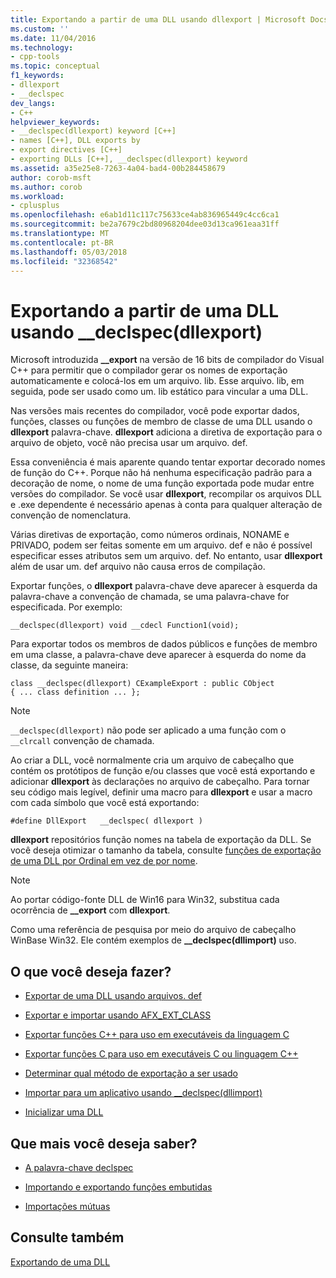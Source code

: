 ```yaml
---
title: Exportando a partir de uma DLL usando dllexport | Microsoft Docs
ms.custom: ''
ms.date: 11/04/2016
ms.technology:
- cpp-tools
ms.topic: conceptual
f1_keywords:
- dllexport
- __declspec
dev_langs:
- C++
helpviewer_keywords:
- __declspec(dllexport) keyword [C++]
- names [C++], DLL exports by
- export directives [C++]
- exporting DLLs [C++], __declspec(dllexport) keyword
ms.assetid: a35e25e8-7263-4a04-bad4-00b284458679
author: corob-msft
ms.author: corob
ms.workload:
- cplusplus
ms.openlocfilehash: e6ab1d11c117c75633ce4ab836965449c4cc6ca1
ms.sourcegitcommit: be2a7679c2bd80968204dee03d13ca961eaa31ff
ms.translationtype: MT
ms.contentlocale: pt-BR
ms.lasthandoff: 05/03/2018
ms.locfileid: "32368542"
---
```

# <a name="exporting-from-a-dll-using-declspecdllexport"></a>Exportando a partir de uma DLL usando __declspec(dllexport)
Microsoft introduzida **__export** na versão de 16 bits de compilador do Visual C++ para permitir que o compilador gerar os nomes de exportação automaticamente e colocá-los em um arquivo. lib. Esse arquivo. lib, em seguida, pode ser usado como um. lib estático para vincular a uma DLL.  
  
 Nas versões mais recentes do compilador, você pode exportar dados, funções, classes ou funções de membro de classe de uma DLL usando o **dllexport** palavra-chave. **dllexport** adiciona a diretiva de exportação para o arquivo de objeto, você não precisa usar um arquivo. def.  
  
 Essa conveniência é mais aparente quando tentar exportar decorado nomes de função do C++. Porque não há nenhuma especificação padrão para a decoração de nome, o nome de uma função exportada pode mudar entre versões do compilador. Se você usar **dllexport**, recompilar os arquivos DLL e .exe dependente é necessário apenas à conta para qualquer alteração de convenção de nomenclatura.  
  
 Várias diretivas de exportação, como números ordinais, NONAME e PRIVADO, podem ser feitas somente em um arquivo. def e não é possível especificar esses atributos sem um arquivo. def. No entanto, usar **dllexport** além de usar um. def arquivo não causa erros de compilação.  
  
 Exportar funções, o **dllexport** palavra-chave deve aparecer à esquerda da palavra-chave a convenção de chamada, se uma palavra-chave for especificada. Por exemplo:  
  
```  
__declspec(dllexport) void __cdecl Function1(void);  
```  
  
 Para exportar todos os membros de dados públicos e funções de membro em uma classe, a palavra-chave deve aparecer à esquerda do nome da classe, da seguinte maneira:  
  
```  
class __declspec(dllexport) CExampleExport : public CObject  
{ ... class definition ... };  
```  
  
> [!NOTE]
>  `__declspec(dllexport)` não pode ser aplicado a uma função com o `__clrcall` convenção de chamada.  
  
 Ao criar a DLL, você normalmente cria um arquivo de cabeçalho que contém os protótipos de função e/ou classes que você está exportando e adicionar **dllexport** às declarações no arquivo de cabeçalho. Para tornar seu código mais legível, definir uma macro para **dllexport** e usar a macro com cada símbolo que você está exportando:  
  
```  
#define DllExport   __declspec( dllexport )   
```  
  
 **dllexport** repositórios função nomes na tabela de exportação da DLL. Se você deseja otimizar o tamanho da tabela, consulte [funções de exportação de uma DLL por Ordinal em vez de por nome](../build/exporting-functions-from-a-dll-by-ordinal-rather-than-by-name.md).  
  
> [!NOTE]
>  Ao portar código-fonte DLL de Win16 para Win32, substitua cada ocorrência de **__export** com **dllexport**.  
  
 Como uma referência de pesquisa por meio do arquivo de cabeçalho WinBase Win32. Ele contém exemplos de **__declspec(dllimport)** uso.  
  
## <a name="what-do-you-want-to-do"></a>O que você deseja fazer?  
  
-   [Exportar de uma DLL usando arquivos. def](../build/exporting-from-a-dll-using-def-files.md)  
  
-   [Exportar e importar usando AFX_EXT_CLASS](../build/exporting-and-importing-using-afx-ext-class.md)  
  
-   [Exportar funções C++ para uso em executáveis da linguagem C](../build/exporting-cpp-functions-for-use-in-c-language-executables.md)  
  
-   [Exportar funções C para uso em executáveis C ou linguagem C++](../build/exporting-c-functions-for-use-in-c-or-cpp-language-executables.md)  
  
-   [Determinar qual método de exportação a ser usado](../build/determining-which-exporting-method-to-use.md)  
  
-   [Importar para um aplicativo usando __declspec(dllimport)](../build/importing-into-an-application-using-declspec-dllimport.md)  
  
-   [Inicializar uma DLL](../build/run-time-library-behavior.md#initializing-a-dll)  
  
## <a name="what-do-you-want-to-know-more-about"></a>Que mais você deseja saber?  
  
-   [A palavra-chave declspec](../cpp/declspec.md)  
  
-   [Importando e exportando funções embutidas](../build/importing-and-exporting-inline-functions.md)  
  
-   [Importações mútuas](../build/mutual-imports.md)  
  
## <a name="see-also"></a>Consulte também  
 [Exportando de uma DLL](../build/exporting-from-a-dll.md)